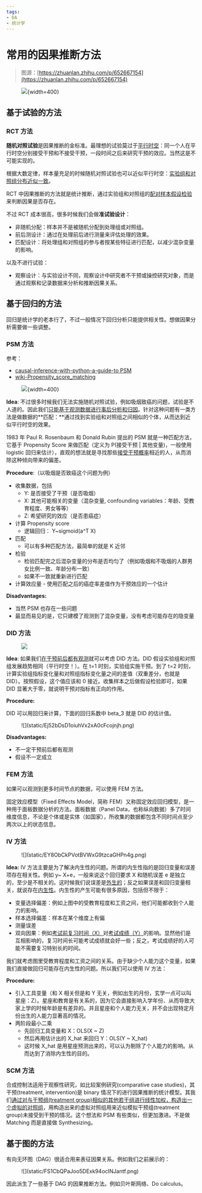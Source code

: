 ```yaml
---
tags:
- DA
- 统计学
---
```


# 常用的因果推断方法

> 图源：[https://zhuanlan.zhihu.com/p/652667154](https://zhuanlan.zhihu.com/p/652667154)

<figure markdown>

 ![](static/LsHkbdXXBoVsMfxj6Jrc9AlonFf.png){width=400}

</figure>

## 基于试验的方法

### RCT 方法

**随机对照试验**是因果推断的金标准。最理想的试验莫过于<u>平行时空</u>：同一个人在平行时空分别接受干预和不接受干预，一段时间之后来研究干预的效应。当然这是不可能实现的。

根据大数定律，样本量充足的时候随机对照试验也可以近似平行时空：<u>实验组和对照组分布近似一致</u>。

RCT 中因果推断的方法就是统计推断，通过实验组和对照组的<u>配对样本假设检验</u>来判断因果是否存在。

不过 RCT 成本很高，很多时候我们会做**准试验设计**：

- 非随机分配：样本并不是被随机分配到处理组或对照组。
- 前后测设计：通过在处理前后进行测量来评估处理的效果。
- 匹配设计：将处理组和对照组的参与者按某些特征进行匹配，以减少混杂变量的影响。

以及不进行试验：

- 观察设计：与实验设计不同，观察设计中研究者不干预或操控研究对象，而是通过观察和记录数据来分析和推断因果关系。

## 基于回归的方法

回归是统计学的老本行了，不过一般情况下回归分析只能提供相关性。想做因果分析需要做一些调整。

### PSM 方法

参考：

- [causal-inference-with-python-a-guide-to PSM](https://towardsdatascience.com/causal-inference-with-python-a-guide-to-propensity-score-matching-b3470080c84f/)
- [wiki-Propensity_score_matching](https://en.wikipedia.org/wiki/Propensity_score_matching)

<figure markdown>

![](static/Mvp1bkFlBovDI9xZqgDcxQ7KnDc.png){width=400}
</figure>

**Idea**: 不过很多时候我们无法实施随机对照试验，例如吸烟致癌的问题，试验是不人道的。因此我们<u>只能基于观测数据进行事后分析和归因</u>。针对这种问题有一类方法是做数据的**匹配：**通过找到实验组和对照组之间相似的个体，从而达到近似平行时空的效果。

1983 年 Paul R. Rosenbaum 和 Donald Rubin 提出的 PSM 就是一种匹配方法，它基于 Propensity Score 来做匹配（定义为 P(接受干预 | 其他变量)，一般使用 logistic 回归来估计），直观的想法就是寻找那些<u>接受干预概率</u>相近的人，从而消除这种倾向带来的偏差。

**Procedure**:（以吸烟是否致癌这个问题为例）

- 收集数据，包括
    - Y: 是否接受了干预（是否吸烟）
    - X: 其他可能相关的变量（混杂变量, confounding variables：年龄、受教育程度、男女等等）
    - Z: 希望研究的效应（是否患癌症）
- 计算 Propensity score
    - 逻辑回归： Y~sigmoid(a^T X)
- 匹配
    - 可以有多种匹配方法，最简单的就是 K 近邻
- 检验
    - 检验匹配完之后混杂变量的分布是否均匀了（例如吸烟和不吸烟的人群男女比例一致、年龄分布一致）
    - 如果不一致就重新进行匹配
- 计算效应量
      - 使用匹配之后的癌症率差值作为干预效应的一个估计

**Disadvantages:**

- 当然 PSM 也存在一些问题
- 最显而易见的是，它只建模了观测到了混杂变量，没有考虑可能存在的隐变量

### DID 方法

<figure markdown>

![](static/Ac3tbtdoooehhFxX0hLcxP3tnCg.png)
</figure>

**Idea**: 如果我们<u>在干预前后都有观测</u>就可以考虑 DID 方法。DID 假设实验组和对照组发展趋势相同（平行时空！）。在 t=1 时刻，实验组实施干预。到了 t=2 时刻，计算实验组指标变化量和对照组指标变化量之间的差值（双重差分，也就是 DID）。按照假设，这个值应该和 0 接近。收集样本之后做假设检验即可，如果 DID 显著大于零，就说明干预对指标有正向的作用。

**Procedure:**

DID 可以用回归来计算，下面的回归系数中 beta_3 就是 DID 的估计值。

<figure markdown>
![](static/Ej52bDsD1oiuhVx2xA0cFcojnjh.png)
</figure>

**Disadvantages:**

- 不一定干预前后都有观测
- 假设不一定成立

### FEM 方法

如果可以观测到更多时间节点的数据，可以使用 FEM 方法。

固定效应模型（Fixed Effects Model，简称 FEM）又称固定效应回归模型，是一种用于面板数据分析的方法。面板数据（Panel Data，也称纵向数据）多了时间维度信息，不论是个体或是实体（如国家），所收集的数据都包含不同时间点至少两次以上的状态信息。

### IV 方法

<figure markdown>
![](static/EY8ObCkPVotBVWxG9tzcaGHPn4g.png)

</figure>

**Idea:** IV 方法主要是为了解决内生性的问题。所谓的内生性指的是回归变量和误差项存在相关性。例如 y~ X+e，一般来说这个回归要求 X 和随机误差 e 是独立的，至少是不相关的。这时候我们说误差是<u>外生的</u>；反之如果误差和回归变量相关，就说存在<u>内生性</u>。内生性的产生可能有很多原因，包括但不限于：

- 变量选择偏差：例如上图中的受教育程度和工资之间，他们可能都收到个人能力的影响。
- 样本选择偏差：样本在某个维度上有偏
- 测量误差
- 双向因果：例如<u>考试前复习时间（X）</u>对<u>考试成绩（Y）</u>的影响。显然他们是互相影响的，复习时间长可能考试成绩就会好一些；反之，考试成绩好的人可能不需要复习特别长的时间。

我们就考虑图里受教育程度和工资之间的关系。由于缺少个人能力这个变量，如果我们直接做回归可能存在内生性的问题。所以我们可以使用 IV 方法：

**Procedure:**

- 引入工具变量（和 X 相关但是和 Y 无关，例如出生的月份，玄学一点可以叫星座：Z）。星座和教育是有关系的，因为它会直接影响入学年份、从而导致大家上学的时候年龄是有差异的。并且星座和个人能力无关，并不会出现特定月份出生的人能力显著高的情况。
- 两阶段最小二乘
    - 先回归工具变量和 X：OLS(X ~ Z)
    - 然后再用估计出的 X_hat 来回归 Y：OLS(Y ~ X_hat)
    - 这时候 X_hat 是用星座预测出来的，可以认为剔除了个人能力的影响。从而达到了消除内生性的目的。

### SCM 方法

合成控制法适用于观察性研究，如比较案例研究(comparative case studies)，其干预(treatment, intervention)是 binary 情况下的进行因果推断的统计模型。其我们<u>通过对与干预组(treatment group)相似的其他若干组进行线性加权，构造出一个虚拟的对照组</u>，用构造出来的虚拟对照组用来近似模拟干预组(treatment group)未接受到干预的情况。这个想法和 PSM 有些类似，但更加激进。不是做 Matching 而是直接做 Synthesizing。

## 基于图的方法

有向无环图（DAG）很适合用来表征因果关系。例如我们之前展示的：

<figure markdown>
![](static/FS1CbQPaJoo5DExk94ocINJantf.png)
</figure>

因此派生了一些基于 DAG 的因果推断方法。例如贝叶斯网络、Do calculus。
